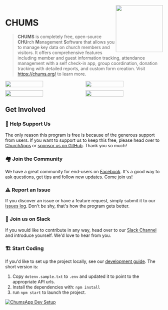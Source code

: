 <img align="right" width="150" src="https://raw.githubusercontent.com/ChurchApps/ChumsApp/main/public/images/logo.png">

# CHUMS

> **CHUMS** is completely free, open-source **CHU**rch **M**anagement **S**oftware that allows you to manage key data on church members and visitors.  It offers comprehensive features including member and guest information tracking, attendance management with a self check-in app, group coordination, donation tracking with detailed reports, and custom form creation.  Visit <a href="https://chums.org/">https://chums.org/</a> to learn more.

<div style="display: flex;gap: 10px;">
    <img style="width: 49%;" src="https://github.com/ChurchApps/ChumsApp/assets/1447203/ccb5dc7b-8c0d-4320-abac-a3128c42beff">
    <img style="width: 49%;" src="https://github.com/ChurchApps/ChumsApp/assets/1447203/ac8593f1-0ae7-45aa-972e-82eaaf0dd639">
</div>
<div style="display: flex;gap: 10px;margin-top: 10px;">
    <img style="width: 49%;" src="https://github.com/ChurchApps/ChumsApp/assets/1447203/20f41345-da7d-460a-a64f-224b612ad976">
    <img style="width: 49%;" src="https://github.com/ChurchApps/ChumsApp/assets/1447203/ab7c109b-e4e4-4ac5-8b10-fa8cd633ccfd">
</div>

## Get Involved

### 🤝 Help Support Us
The only reason this program is free is because of the generous support from users. If you want to support us to keep this free, please head over to [ChurchApps](https://churchapps/partner) or [sponsor us on GitHub](https://github.com/sponsors/ChurchApps/). Thank you so much!

### 🏘️ Join the Community
We have a great community for end-users on [Facebook](https://www.facebook.com/churchapps.org).  It's a good way to ask questions, get tips and follow new updates.  Come join us!

### ⚠️ Report an Issue
If you discover an issue or have a feature request, simply submit it to our [issues log](https://github.com/ChurchApps/ChurchAppsSupport).  Don't be shy, that's how the program gets better.

### 💬 Join us on Slack
If you would like to contribute in any way, head over to our [Slack Channel](https://join.slack.com/t/livechurchsolutions/shared_invite/zt-i88etpo5-ZZhYsQwQLVclW12DKtVflg) and introduce yourself.  We'd love to hear from you.

### 🏗️ Start Coding
If you'd like to set up the project locally, see our [development guide](https://churchapps.org/dev).  The short version is:

1. Copy `dotenv.sample.txt` to `.env` and updated it to point to the appropriate API urls.
2. Install the dependencies with: `npm install`
3. run `npm start` to launch the project.

[![ChumsApp Dev Setup](https://img.youtube.com/vi/5zsEJEp6yMw/0.jpg)](https://www.youtube.com/watch?v=5zsEJEp6yMw)
